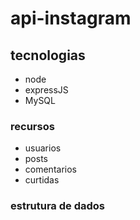 # api-instagram

## tecnologias 
- node
- expressJS
- MySQL

### recursos 
- usuarios
- posts
- comentarios
- curtidas 

### estrutura de dados 
